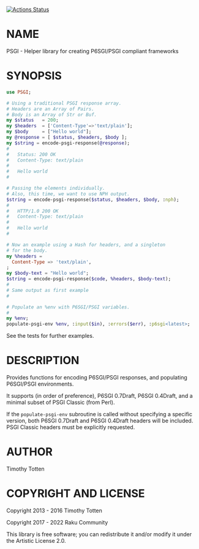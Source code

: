 [![Actions Status](https://github.com/raku-community-modules/PSGI/actions/workflows/test.yml/badge.svg)](https://github.com/raku-community-modules/PSGI/actions)

NAME
====

PSGI - Helper library for creating P6SGI/PSGI compliant frameworks

SYNOPSIS
========

```raku
use PSGI;

# Using a traditional PSGI response array.
# Headers are an Array of Pairs.
# Body is an Array of Str or Buf.
my $status   = 200;
my $headers  = ['Content-Type'=>'text/plain'];
my $body     = ["Hello world"];
my @response = [ $status, $headers, $body ];
my $string = encode-psgi-response(@response);
#
#   Status: 200 OK
#   Content-Type: text/plain
#
#   Hello world
#

# Passing the elements individually.
# Also, this time, we want to use NPH output.
$string = encode-psgi-response($status, $headers, $body, :nph);
#
#   HTTP/1.0 200 OK
#   Content-Type: text/plain
#
#   Hello world
#

# Now an example using a Hash for headers, and a singleton
# for the body.
my %headers =
  Content-Type => 'text/plain',
;
my $body-text = "Hello world";
$string = encode-psgi-response($code, %headers, $body-text);
#
# Same output as first example
#

# Populate an %env with P6SGI/PSGI variables.
#
my %env;
populate-psgi-env %env, :input($in), :errors($err), :p6sgi<latest>;
```

See the tests for further examples.

DESCRIPTION
===========

Provides functions for encoding P6SGI/PSGI responses, and populating P6SGI/PSGI environments.

It supports (in order of preference), P6SGI 0.7Draft, P6SGI 0.4Draft, and a minimal subset of PSGI Classic (from Perl).

If the `populate-psgi-env` subroutine is called without specifying a specific version, both P6SGI 0.7Draft and P6SGI 0.4Draft headers will be included. PSGI Classic headers must be explicitly requested.

AUTHOR
======

Timothy Totten

COPYRIGHT AND LICENSE
=====================

Copyright 2013 - 2016 Timothy Totten

Copyright 2017 - 2022 Raku Community

This library is free software; you can redistribute it and/or modify it under the Artistic License 2.0.

